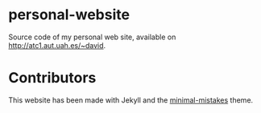 # personal-website
Source code of my personal web site, available on http://atc1.aut.uah.es/~david.

# Contributors
This website has been made with Jekyll and the [minimal-mistakes](https://github.com/mmistakes/minimal-mistakes) theme.
